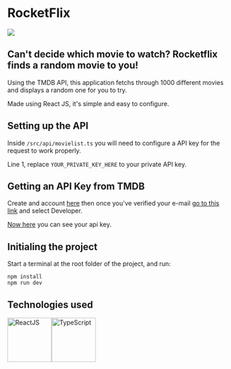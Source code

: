 # RocketFlix

<img src="https://efficient-sloth-d85.notion.site/image/https%3A%2F%2Fs3-us-west-2.amazonaws.com%2Fsecure.notion-static.com%2F38367429-d1c1-44ed-86cc-465e71e618bc%2Fshuffle.svg?table=block&id=d181f85b-70cd-4f4f-aafc-c680fdc3b292&spaceId=08f749ff-d06d-49a8-a488-9846e081b224&userId=&cache=v2" >

## Can't decide which movie to watch? Rocketflix finds a random movie to you!

Using the TMDB API, this application fetchs through 1000 different movies and displays a random one for you to try.

Made using React JS, it's simple and easy to configure.

## Setting up the API

Inside `/src/api/movielist.ts` you will need to configure a API key for the request to work properly.

Line 1, replace `YOUR_PRIVATE_KEY_HERE` to your private API key.

## Getting an API Key from TMDB

Create and account [here](https://www.themoviedb.org/signup) then once you've verified your e-mail [go to this link](https://www.themoviedb.org/settings/api/request) and select Developer.

[Now here](https://www.themoviedb.org/settings/api) you can see your api key.

## Initialing the project

Start a terminal at the root folder of the project, and run:

```
npm install
npm run dev
```

## Technologies used

<div style="display: flex">
  <img height="100" title="ReactJS" alt="ReactJS" src="https://upload.wikimedia.org/wikipedia/commons/thumb/a/a7/React-icon.svg/1200px-React-icon.svg.png">
  <img height="100" title="TypeScript" alt="TypeScript" src="https://cdn.worldvectorlogo.com/logos/typescript-2.svg">
</div>
